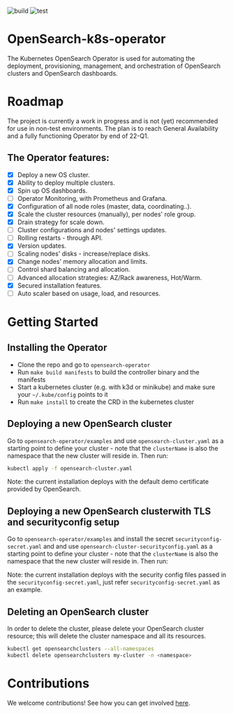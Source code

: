 ![build](https://github.com/opster/opensearch-k8s-operator/actions/workflows/docker-build.yaml/badge.svg) ![test](https://github.com/opster/opensearch-k8s-operator/actions/workflows/testing.yaml/badge.svg)

# OpenSearch-k8s-operator
The Kubernetes OpenSearch Operator is used for automating the deployment, provisioning, management, and orchestration of OpenSearch clusters and OpenSearch dashboards.

# Roadmap
The project is currently a work in progress and is not (yet) recommended for use in non-test environments. The plan is to reach General Availability and a fully functioning Operator by end of 22-Q1.

## The Operator features:
- [x] Deploy a new OS cluster.
- [x] Ability to deploy multiple clusters.
- [x] Spin up OS dashboards.
- [ ] Operator Monitoring, with Prometheus and Grafana.
- [x] Configuration of all node roles (master, data, coordinating..).
- [x] Scale the cluster resources (manually), per nodes' role group. 
- [x] Drain strategy for scale down.
- [ ] Cluster configurations and nodes' settings updates.
- [ ] Rolling restarts - through API.
- [x] Version updates.
- [ ] Scaling nodes' disks - increase/replace disks.
- [x] Change nodes' memory allocation and limits.
- [ ] Control shard balancing and allocation.
- [ ] Advanced allocation strategies: AZ/Rack awareness, Hot/Warm.
- [x] Secured installation features.
- [ ] Auto scaler based on usage, load, and resources.

# Getting Started
## Installing the Operator

- Clone the repo and go to `opensearch-operator`
- Run `make build manifests` to build the controller binary and the manifests
- Start a kubernetes cluster (e.g. with k3d or minikube) and make sure your `~/.kube/config` points to it
- Run `make install` to create the CRD in the kubernetes cluster

## Deploying a new OpenSearch cluster

Go to `opensearch-operator/examples` and use `opensearch-cluster.yaml` as a starting point to define your cluster - note that the `clusterName` is also the namespace that the new cluster will reside in. Then run:

```bash
kubectl apply -f opensearch-cluster.yaml
```

Note: the current installation deploys with the default demo certificate provided by OpenSearch.

## Deploying a new OpenSearch clusterwith TLS and securityconfig setup

Go to `opensearch-operator/examples` and install the secret `securityconfig-secret.yaml` and and use `opensearch-cluster-securityconfig.yaml` as a starting point to define your cluster - note that the `clusterName` is also the namespace that the new cluster will reside in. Then run:

Note: the current installation deploys with the security config files passed in the `securityconfig-secret.yaml`, just refer `securityconfig-secret.yaml` as an example.

## Deleting an OpenSearch cluster

In order to delete the cluster, please delete your OpenSearch cluster resource; this will delete the cluster namespace and all its resources.

```bash
kubectl get opensearchclusters --all-namespaces
kubectl delete opensearchclusters my-cluster -n <namespace>
```

# Contributions

We welcome contributions! See how you can get involved [here](https://github.com/opster/opensearch-k8s-operator/blob/main/CONTRIBUTING.md).
